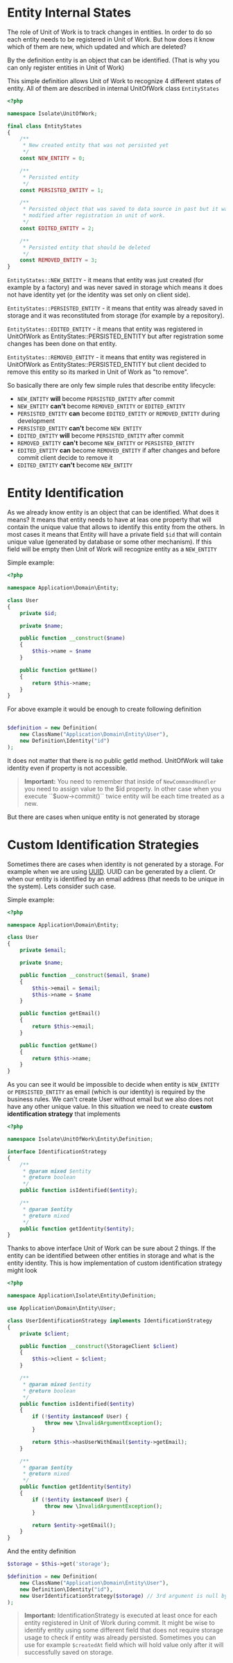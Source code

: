 # Entity Internal States

The role of Unit of Work is to track changes in entities. In order to do so each entity needs to be registered in
Unit of Work. But how does it know which of them are new, which updated and which are deleted?

By the definition entity is an object that can be identified. (That is why you can only register entities in Unit of Work)

This simple definition allows Unit of Work to recognize 4 different states of entity.
All of them are described in internal UnitOfWork class ``EntityStates``
```php
<?php

namespace Isolate\UnitOfWork;

final class EntityStates
{
    /**
     * New created entity that was not persisted yet
     */
    const NEW_ENTITY = 0;

    /**
     * Persisted entity
     */
    const PERSISTED_ENTITY = 1;

    /**
     * Persisted object that was saved to data source in past but it was
     * modified after registration in unit of work.
     */
    const EDITED_ENTITY = 2;

    /**
     * Persisted entity that should be deleted
     */
    const REMOVED_ENTITY = 3;
}
```

```EntityStates::NEW_ENTITY``` - it means that entity was just created (for example by a factory) and was never saved in storage
which means it does not have identity yet (or the identity was set only on client side).

```EntityStates::PERSISTED_ENTITY``` - it means that entity was already saved in storage and it was reconstituted from storage
(for example by a repository).

```EntityStates::EDITED_ENTITY``` - it means that entity was registered in UnitOfWork as EntityStates::PERSISTED_ENTITY but
after registration some changes has been done on that entity.

```EntityStates::REMOVED_ENTITY``` - it means that entity was registered in UnitOfWork as EntityStates::PERSISTED_ENTITY but
client decided to remove this entity so its marked in Unit of Work as "to remove".

So basically there are only few simple rules that describe entity lifecycle:

- ``NEW_ENTITY`` **will** become ``PERSISTED_ENTITY`` after commit
- ``NEW_ENTITY`` **can't** become ``REMOVED_ENTITY`` or ``EDITED_ENTITY``
- ``PERSISTED_ENTITY`` **can** become ``EDITED_ENTITY`` or ``REMOVED_ENTITY`` during development
- ``PERSISTED_ENTITY`` **can't** become ``NEW ENTITY``
- ``EDITED_ENTITY`` **will** become ``PERSISTED_ENTITY`` after commit
- ``REMOVED_ENTITY`` **can't** become ``NEW_ENTITY`` or ``PERSISTED_ENTITY``
- ``EDITED_ENTITY`` **can** become ``REMOVED_ENTITY`` if after changes and before commit client decide to remove it
- ``EDITED_ENTITY`` **can't** become ``NEW_ENTITY``

# Entity Identification

As we already know entity is an object that can be identified. What does it means? It means that entity needs to have
at leas one property that will contain the unique value that allows to identify this entity from the others.
In most cases it means that Entity will have a private field ``$id`` that will contain unique value (generated by database or
some other mechanism). If this field will be empty then Unit of Work will recognize entity as a ``NEW_ENTITY``

Simple example:

```php
<?php

namespace Application\Domain\Entity;

class User
{
    private $id;

    private $name;

    public function __construct($name)
    {
        $this->name = $name
    }

    public function getName()
    {
        return $this->name;
    }
}
```

For above example it would be enough to create following definition

```php

$definition = new Definition(
    new ClassName("Application\Domain\Entity\User"),
    new Definition\Identity("id")
);

```
It does not matter that there is no public getId method. UnitOfWork will take identity even if property is not accessible.

> **Important:** You need to remember that inside of ``NewCommandHandler`` you need to assign value to the $id property.
> In other case when you execute ``$uow->commit()`` twice entity will be each time treated as a new.

But there are cases when unique entity is not generated by storage

# Custom Identification Strategies

Sometimes there are cases when identity is not generated by a storage. For example when we are using [UUID](http://en.wikipedia.org/wiki/Universally_unique_identifier).
UUID can be generated by a client. Or when our entity is identified by an email address (that needs to be unique in the system).
Lets consider such case.

Simple example:

```php
<?php

namespace Application\Domain\Entity;

class User
{
    private $email;

    private $name;

    public function __construct($email, $name)
    {
        $this->email = $email;
        $this->name = $name
    }

    public function getEmail()
    {
        return $this->email;
    }

    public function getName()
    {
        return $this->name;
    }
}
```

As you can see it would be impossible to decide when entity is ``NEW_ENTITY`` or ``PERSISTED_ENTITY`` as email (which is our
identity) is required by the business rules. We can't create User without email but we also does not have any other unique value.
In this situation we need to create **custom identification strategy** that implements

```php
<?php

namespace Isolate\UnitOfWork\Entity\Definition;

interface IdentificationStrategy
{
    /**
     * @param mixed $entity
     * @return boolean
     */
    public function isIdentified($entity);

    /**
     * @param $entity
     * @return mixed
     */
    public function getIdentity($entity);
}
```

Thanks to above interface Unit of Work can be sure about 2 things. If the entity can be identified between other
entities in storage and what is the entity identity.
This is how implementation of custom identification strategy might look

```php
<?php

namespace Application\Isolate\Entity\Definition;

use Application\Domain\Entity\User;

class UserIdentificationStrategy implements IdentificationStrategy
{
    private $client;

    public function __construct(\StorageClient $client)
    {
        $this->client = $client;
    }

    /**
     * @param mixed $entity
     * @return boolean
     */
    public function isIdentified($entity)
    {
        if (!$entity instanceof User) {
            throw new \InvalidArgumentException();
        }

        return $this->hasUserWithEmail($entity->getEmail);
    }

    /**
     * @param $entity
     * @return mixed
     */
    public function getIdentity($entity)
    {
        if (!$entity instanceof User) {
            throw new \InvalidArgumentException();
        }

        return $entity->getEmail();
    }
}
```

And the entity definition

```php
$storage = $this->get('storage');

$definition = new Definition(
    new ClassName("Application\Domain\Entity\User"),
    new Definition\Identity("id"),
    new UserIdentificationStrategy($storage) // 3rd argument is null by default.
);

```

> **Important:** IdentificationStrategy is executed at least once for each entity registered in Unit of Work during commit.
> It might be wise to identify entity using some different field that does not require storage usage to check if entity
> was already persisted. Sometimes you can use for example ``$createdAt`` field which will hold value only after it will
> successfully saved on storage.
